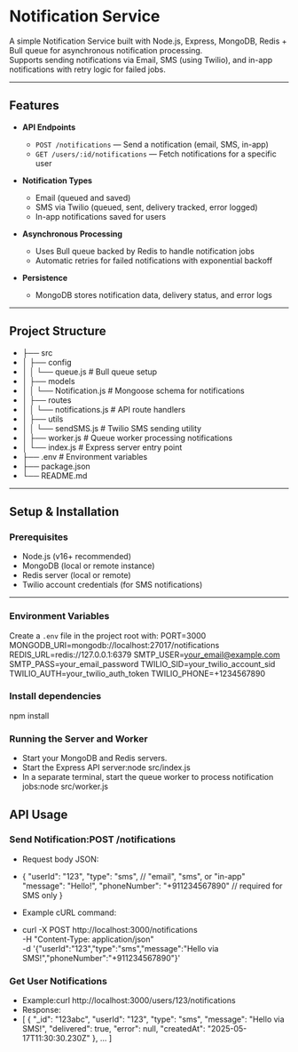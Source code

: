 # Notification Service

A simple Notification Service built with Node.js, Express, MongoDB, Redis + Bull queue for asynchronous notification processing.  
Supports sending notifications via Email, SMS (using Twilio), and in-app notifications with retry logic for failed jobs.

---

## Features

- **API Endpoints**  
  - `POST /notifications` — Send a notification (email, SMS, in-app)  
  - `GET /users/:id/notifications` — Fetch notifications for a specific user

- **Notification Types**  
  - Email (queued and saved)  
  - SMS via Twilio (queued, sent, delivery tracked, error logged)  
  - In-app notifications saved for users

- **Asynchronous Processing**  
  - Uses Bull queue backed by Redis to handle notification jobs  
  - Automatic retries for failed notifications with exponential backoff

- **Persistence**  
  - MongoDB stores notification data, delivery status, and error logs

---

## Project Structure

- ├── src
- │ ├── config
- │ │ └── queue.js # Bull queue setup
- │ ├── models
- │ │ └── Notification.js # Mongoose schema for notifications
- │ ├── routes
- │ │ └── notifications.js # API route handlers
- │ ├── utils
- │ │ └── sendSMS.js # Twilio SMS sending utility
- │ ├── worker.js # Queue worker processing notifications
- │ └── index.js # Express server entry point
- ├── .env # Environment variables
- ├── package.json
- └── README.md


---

## Setup & Installation

### Prerequisites

- Node.js (v16+ recommended)  
- MongoDB (local or remote instance)  
- Redis server (local or remote)  
- Twilio account credentials (for SMS notifications)  

---

### Environment Variables

Create a `.env` file in the project root with:
PORT=3000
MONGODB_URI=mongodb://localhost:27017/notifications
REDIS_URL=redis://127.0.0.1:6379
SMTP_USER=your_email@example.com
SMTP_PASS=your_email_password
TWILIO_SID=your_twilio_account_sid
TWILIO_AUTH=your_twilio_auth_token
TWILIO_PHONE=+1234567890


### Install dependencies
npm install

### Running the Server and Worker

 - Start your MongoDB and Redis servers.
- Start the Express API server:node src/index.js
- In a separate terminal, start the queue worker to process notification jobs:node src/worker.js

## API Usage

 ### Send Notification:POST /notifications
- Request body JSON:


- {
  "userId": "123",
  "type": "sms",          // "email", "sms", or "in-app"
  "message": "Hello!",
  "phoneNumber": "+911234567890"  // required for SMS only
}
-  Example cURL command:
-  curl -X POST http://localhost:3000/notifications \
  -H "Content-Type: application/json" \
  -d '{"userId":"123","type":"sms","message":"Hello via SMS!","phoneNumber":"+911234567890"}'
  ### Get User Notifications
- Example:curl http://localhost:3000/users/123/notifications
- Response:
- [
  {
    "_id": "123abc",
    "userId": "123",
    "type": "sms",
    "message": "Hello via SMS!",
    "delivered": true,
    "error": null,
    "createdAt": "2025-05-17T11:30:30.230Z"
  },
  ...
]



